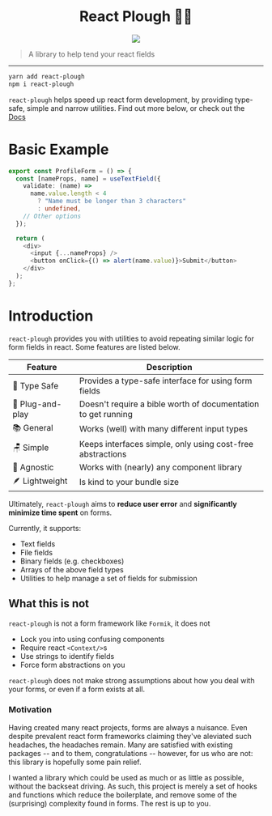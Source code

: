 <h1 align="center">React Plough 👨‍🌾</h1>

<p align="center">
    <img src="https://img.shields.io/npm/l/react-plough">
</p>

> A library to help tend your react fields

---

```sh
yarn add react-plough
npm i react-plough
```

`react-plough` helps speed up react form development, by providing type-safe, simple and narrow utilities. Find out more below, or check out the [Docs](https://react-plough.vercel.app/)

# Basic Example

```ts
export const ProfileForm = () => {
  const [nameProps, name] = useTextField({
    validate: (name) =>
      name.value.length < 4
        ? "Name must be longer than 3 characters"
        : undefined,
    // Other options
  });

  return (
    <div>
      <input {...nameProps} />
      <button onClick={() => alert(name.value)}>Submit</button>
    </div>
  );
};
```

# Introduction

`react-plough` provides you with utilities to avoid repeating similar logic for form fields in react. Some features are listed below.

| Feature          | Description                                                   |
| ---------------- | ------------------------------------------------------------- |
| 💪 Type Safe     | Provides a type-safe interface for using form fields          |
| 🔌 Plug-and-play | Doesn't require a bible worth of documentation to get running |
| 📚 General       | Works (well) with many different input types                  |
| 🪑 Simple        | Keeps interfaces simple, only using cost-free abstractions    |
| 🤷 Agnostic      | Works with (nearly) any component library                     |
| 🪶 Lightweight    | Is kind to your bundle size                                   |

Ultimately, `react-plough` aims to **reduce user error** and **significantly minimize time spent** on forms.

Currently, it supports:

- Text fields
- File fields
- Binary fields (e.g. checkboxes)
- Arrays of the above field types
- Utilities to help manage a set of fields for submission

## What this is not

`react-plough` is not a form framework like `Formik`, it does not

- Lock you into using confusing components
- Require react `<Context/>`s
- Use strings to identify fields
- Force form abstractions on you

`react-plough` does not make strong assumptions about how you deal with your forms, or even if a form exists at all.

### Motivation

Having created many react projects, forms are always a nuisance. Even despite prevalent react form frameworks claiming they've aleviated such headaches, the headaches remain. Many are satisfied with existing packages -- and to them, congratulations -- however, for us who are not: this library is hopefully some pain relief.

I wanted a library which could be used as much or as little as possible, without the backseat driving. As such, this project is merely a set of hooks and functions which reduce the boilerplate, and remove some of the (surprising) complexity found in forms. The rest is up to you.
